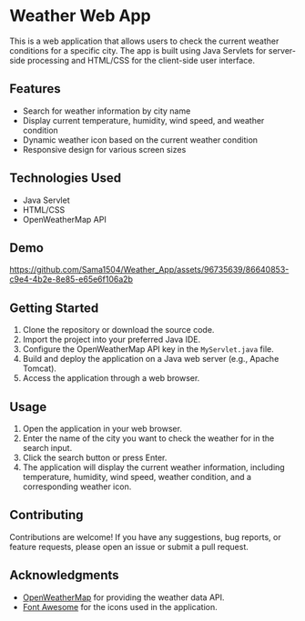 # Weather Web App

This is a web application that allows users to check the current weather conditions for a specific city. The app is built using Java Servlets for server-side processing and HTML/CSS for the client-side user interface.

## Features

- Search for weather information by city name
- Display current temperature, humidity, wind speed, and weather condition
- Dynamic weather icon based on the current weather condition
- Responsive design for various screen sizes

## Technologies Used

- Java Servlet
- HTML/CSS
- OpenWeatherMap API

## Demo 

https://github.com/Sama1504/Weather_App/assets/96735639/86640853-c9e4-4b2e-8e85-e65e6f106a2b

## Getting Started

1. Clone the repository or download the source code.
2. Import the project into your preferred Java IDE.
3. Configure the OpenWeatherMap API key in the `MyServlet.java` file.
4. Build and deploy the application on a Java web server (e.g., Apache Tomcat).
5. Access the application through a web browser.

## Usage

1. Open the application in your web browser.
2. Enter the name of the city you want to check the weather for in the search input.
3. Click the search button or press Enter.
4. The application will display the current weather information, including temperature, humidity, wind speed, weather condition, and a corresponding weather icon.

## Contributing

Contributions are welcome! If you have any suggestions, bug reports, or feature requests, please open an issue or submit a pull request.


## Acknowledgments

- [OpenWeatherMap](https://openweathermap.org/) for providing the weather data API.
- [Font Awesome](https://fontawesome.com/) for the icons used in the application.
